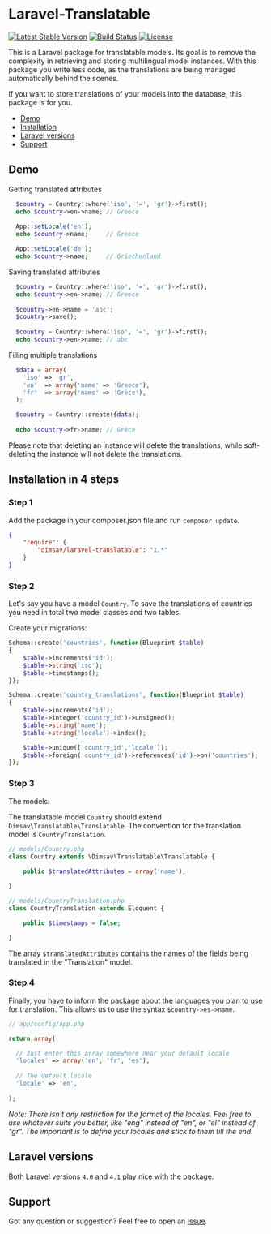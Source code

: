 Laravel-Translatable
====================

[![Latest Stable Version](https://poser.pugx.org/dimsav/laravel-translatable/v/stable.png)](https://packagist.org/packages/dimsav/laravel-translatable)
[![Build Status](https://travis-ci.org/dimsav/laravel-translatable.png?branch=master)](https://travis-ci.org/dimsav/laravel-translatable)
[![License](https://poser.pugx.org/dimsav/laravel-translatable/license.png)](https://packagist.org/packages/dimsav/laravel-translatable)

This is a Laravel package for translatable models. Its goal is to remove the complexity in retrieving and storing multilingual model instances. With this package you write less code, as the translations are being managed automatically behind the scenes.

If you want to store translations of your models into the database, this package is for you.

* [Demo](#what-is-this-package-doing)
* [Installation](#installation-in-4-steps)
* [Laravel versions](#laravel-versions)
* [Support](#support)


## Demo

Getting translated attributes

```php
  $country = Country::where('iso', '=', 'gr')->first();
  echo $country->en->name; // Greece
  
  App::setLocale('en');
  echo $country->name;     // Greece

  App::setLocale('de');
  echo $country->name;     // Griechenland
```

Saving translated attributes

```php
  $country = Country::where('iso', '=', 'gr')->first();
  echo $country->en->name; // Greece
  
  $country->en->name = 'abc';
  $country->save();
  
  $country = Country::where('iso', '=', 'gr')->first();
  echo $country->en->name; // abc
```

Filling multiple translations

```php
  $data = array(
    'iso' => 'gr',
    'en'  => array('name' => 'Greece'),
    'fr'  => array('name' => 'Grèce'),
  );

  $country = Country::create($data);
  
  echo $country->fr->name; // Grèce
```

Please note that deleting an instance will delete the translations, while soft-deleting the instance will not delete the translations.

## Installation in 4 steps

### Step 1

Add the package in your composer.json file and run `composer update`.

```json
{
    "require": {
        "dimsav/laravel-translatable": "1.*"
    }
}
```

### Step 2

Let's say you have a model `Country`. To save the translations of countries you need in total two model classes and two tables.

Create your migrations:

```php
Schema::create('countries', function(Blueprint $table)
{
    $table->increments('id');
    $table->string('iso');
    $table->timestamps();
});

Schema::create('country_translations', function(Blueprint $table)
{
    $table->increments('id');
    $table->integer('country_id')->unsigned();
    $table->string('name');
    $table->string('locale')->index();

    $table->unique(['country_id','locale']);
    $table->foreign('country_id')->references('id')->on('countries');
});
```

### Step 3

The models:

The translatable model `Country` should extend `Dimsav\Translatable\Translatable`. The convention for the translation model is `CountryTranslation`.


```php
// models/Country.php
class Country extends \Dimsav\Translatable\Translatable {
    
    public $translatedAttributes = array('name');

}

// models/CountryTranslation.php
class CountryTranslation extends Eloquent {

    public $timestamps = false;

}
```

The array `$translatedAttributes` contains the names of the fields being translated in the "Translation" model.

### Step 4

Finally, you have to inform the package about the languages you plan to use for translation. This allows us to use the syntax `$country->es->name`. 

```php
// app/config/app.php

return array(

  // Just enter this array somewhere near your default locale
  'locales' => array('en', 'fr', 'es'),
  
  // The default locale
  'locale' => 'en',
  
);
```

*Note: There isn't any restriction for the format of the locales. Feel free to use whatever suits you better, like "eng" instead of "en", or "el" instead of "gr".  The important is to define your locales and stick to them till the end.*


## Laravel versions

Both Laravel versions `4.0` and `4.1` play nice with the package.

## Support

Got any question or suggestion? Feel free to open an [Issue](https://github.com/dimsav/laravel-translatable/issues/new).

